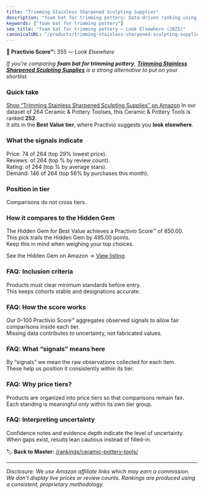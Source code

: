 ```yaml
---
title: "Trimming Stainless Sharpened Sculpting Supplies"
description: "foam bat for trimming pottery: Data-driven ranking using the Practivio Score™. Positioned by quality, value, demand, findability, momentum."
keywords: ["foam bat for trimming pottery"]
seo_title: "foam bat for trimming pottery — Look Elsewhere (2025)"
canonicalURL: "/products/trimming-stainless-sharpened-sculpting-supplies-B0FK53NT5F/"
---
```


**🚫 Practivio Score™:** 355 — _Look Elsewhere_


*If you're comparing **foam bat for trimming pottery**, **[Trimming Stainless Sharpened Sculpting Supplies](https://www.amazon.com/dp/B0FK53NT5F?tag=practivio-20)** is a strong alternative to put on your shortlist.*
### Quick take
[Shop “Trimming Stainless Sharpened Sculpting Supplies” on Amazon](https://www.amazon.com/dp/B0FK53NT5F?tag=practivio-20)
In our dataset of 264 Ceramic & Pottery Toolses, this Ceramic & Pottery Tools is ranked **252**.  
It sits in the **Best Value tier**, where Practivio suggests you **look elsewhere**.

### What the signals indicate
Price: 74 of 264 (top 29% lowest price).  
Reviews:  of 264 (top % by review count).  
Rating:  of 264 (top % by average stars).  
Demand: 146 of 264 (top 56% by purchases this month).

### Position in tier
Comparisons do not cross tiers.

### How it compares to the Hidden Gem
The Hidden Gem for Best Value achieves a Practivio Score™ of 850.00.  
This pick trails the Hidden Gem by 495.00 points.  
Keep this in mind when weighing your top choices.  

See the Hidden Gem on Amazon → [View listing](https://www.amazon.com/dp/B0919J4G86?tag=practivio-20)

### FAQ: Inclusion criteria
Products must clear minimum standards before entry.  
This keeps cohorts stable and designations accurate.

### FAQ: How the score works
Our 0–100 Practivio Score™ aggregates observed signals to allow fair comparisons inside each tier.  
Missing data contributes to uncertainty, not fabricated values.

### FAQ: What “signals” means here
By “signals” we mean the raw observations collected for each item.  
These help us position it consistently within its tier.

### FAQ: Why price tiers?
Products are organized into price tiers so that comparisons remain fair.  
Each standing is meaningful only within its own tier group.

### FAQ: Interpreting uncertainty
Confidence notes and evidence depth indicate the level of uncertainty.  
When gaps exist, results lean cautious instead of filled-in.


🏷️ **Back to Master:** [/rankings/ceramic-pottery-tools/](/rankings/ceramic-pottery-tools/)

---
_Disclosure: We use Amazon affiliate links which may earn a commission. We don’t display live prices or review counts. Rankings are produced using a consistent, proprietary methodology._
